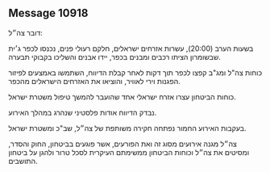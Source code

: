## Message 10918

דובר צה״ל:

בשעות הערב (20:00), עשרות אזרחים ישראלים, חלקם רעולי פנים, נכנסו לכפר ג׳ית שבשומרון הציתו רכבים ומבנים בכפר, יידו אבנים והשליכו בקבוקי תבערה.  

כוחות צה"ל ומג"ב קפצו לכפר תוך דקות לאחר קבלת הדיווח, השתמשו באמצעים לפיזור הפגנות וירי לאוויר, והוציאו את האזרחים הישראלים מהכפר. 

כוחות הביטחון עצרו אזרח ישראלי אחד שהועבר להמשך טיפול משטרת ישראל. 

נבדק הדיווח אודות פלסטיני שנהרג במהלך האירוע.

בעקבות האירוע החמור נפתחה חקירה משותפת של צה״ל, שב"כ ומשטרת ישראל.

צה״ל מגנה אירועים מסוג זה ואת הפורעים, אשר פוגעים בביטחון, החוק והסדר, ומסיטים את צה״ל וכוחות הביטחון ממשימתם העיקרית לסכל טרור ולהגן על ביטחון התושבים.

